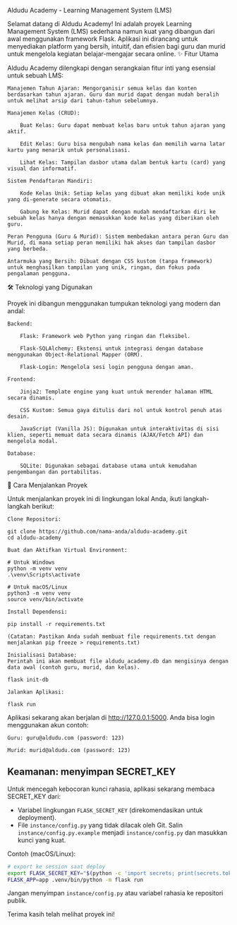 Aldudu Academy - Learning Management System (LMS)

Selamat datang di Aldudu Academy! Ini adalah proyek Learning Management System (LMS) sederhana namun kuat yang dibangun dari awal menggunakan framework Flask. Aplikasi ini dirancang untuk menyediakan platform yang bersih, intuitif, dan efisien bagi guru dan murid untuk mengelola kegiatan belajar-mengajar secara online.
✨ Fitur Utama

Aldudu Academy dilengkapi dengan serangkaian fitur inti yang esensial untuk sebuah LMS:

    Manajemen Tahun Ajaran: Mengorganisir semua kelas dan konten berdasarkan tahun ajaran. Guru dan murid dapat dengan mudah beralih untuk melihat arsip dari tahun-tahun sebelumnya.

    Manajemen Kelas (CRUD):

        Buat Kelas: Guru dapat membuat kelas baru untuk tahun ajaran yang aktif.

        Edit Kelas: Guru bisa mengubah nama kelas dan memilih warna latar kartu yang menarik untuk personalisasi.

        Lihat Kelas: Tampilan dasbor utama dalam bentuk kartu (card) yang visual dan informatif.

    Sistem Pendaftaran Mandiri:

        Kode Kelas Unik: Setiap kelas yang dibuat akan memiliki kode unik yang di-generate secara otomatis.

        Gabung ke Kelas: Murid dapat dengan mudah mendaftarkan diri ke sebuah kelas hanya dengan memasukkan kode kelas yang diberikan oleh guru.

    Peran Pengguna (Guru & Murid): Sistem membedakan antara peran Guru dan Murid, di mana setiap peran memiliki hak akses dan tampilan dasbor yang berbeda.

    Antarmuka yang Bersih: Dibuat dengan CSS kustom (tanpa framework) untuk menghasilkan tampilan yang unik, ringan, dan fokus pada pengalaman pengguna.

🛠️ Teknologi yang Digunakan

Proyek ini dibangun menggunakan tumpukan teknologi yang modern dan andal:

    Backend:

        Flask: Framework web Python yang ringan dan fleksibel.

        Flask-SQLAlchemy: Ekstensi untuk integrasi dengan database menggunakan Object-Relational Mapper (ORM).

        Flask-Login: Mengelola sesi login pengguna dengan aman.

    Frontend:

        Jinja2: Template engine yang kuat untuk merender halaman HTML secara dinamis.

        CSS Kustom: Semua gaya ditulis dari nol untuk kontrol penuh atas desain.

        JavaScript (Vanilla JS): Digunakan untuk interaktivitas di sisi klien, seperti memuat data secara dinamis (AJAX/Fetch API) dan mengelola modal.

    Database:

        SQLite: Digunakan sebagai database utama untuk kemudahan pengembangan dan portabilitas.

🚀 Cara Menjalankan Proyek

Untuk menjalankan proyek ini di lingkungan lokal Anda, ikuti langkah-langkah berikut:

    Clone Repositori:

    git clone https://github.com/nama-anda/aldudu-academy.git
    cd aldudu-academy

    Buat dan Aktifkan Virtual Environment:

    # Untuk Windows
    python -m venv venv
    .\venv\Scripts\activate

    # Untuk macOS/Linux
    python3 -m venv venv
    source venv/bin/activate

    Install Dependensi:

    pip install -r requirements.txt

    (Catatan: Pastikan Anda sudah membuat file requirements.txt dengan menjalankan pip freeze > requirements.txt)

    Inisialisasi Database:
    Perintah ini akan membuat file aldudu_academy.db dan mengisinya dengan data awal (contoh guru, murid, dan kelas).

    flask init-db

    Jalankan Aplikasi:

    flask run

Aplikasi sekarang akan berjalan di http://127.0.0.1:5000. Anda bisa login menggunakan akun contoh:

    Guru: guru@aldudu.com (password: 123)

    Murid: murid@aldudu.com (password: 123)

Keamanan: menyimpan SECRET_KEY
--------------------------------

Untuk mencegah kebocoran kunci rahasia, aplikasi sekarang membaca SECRET_KEY dari:

- Variabel lingkungan `FLASK_SECRET_KEY` (direkomendasikan untuk deployment).
- File `instance/config.py` yang tidak dilacak oleh Git. Salin `instance/config.py.example` menjadi `instance/config.py` dan masukkan kunci yang kuat.

Contoh (macOS/Linux):

```zsh
# export ke session saat deploy
export FLASK_SECRET_KEY="$(python -c 'import secrets; print(secrets.token_urlsafe(48))')"
FLASK_APP=app .venv/bin/python -m flask run
```

Jangan menyimpan `instance/config.py` atau variabel rahasia ke repositori publik.

Terima kasih telah melihat proyek ini!
